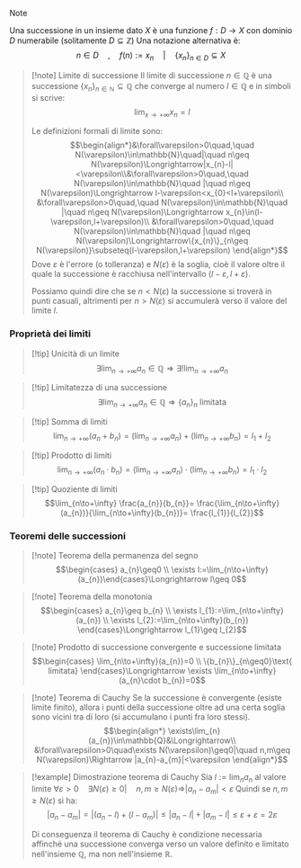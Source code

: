 >[!note]
>Una successione in un insieme dato $X$ è una funzione $f: D\to X$ con dominio $D$ numerabile (solitamente $D\subseteq \mathbb{Z}$)
>Una notazione alternativa è: $$n\in D\quad,\quad f(n):=x_{n}\quad|\quad \{x_{n}\}_{n\in D}\subseteq X$$

>[!note] Limite di successione
>Il limite di successione $n\in\mathbb{Q}$ è una successione $\{x_{n}\}_{n\in\mathbb{N}}\subseteq\mathbb{Q}$ che converge al numero $l\in\mathbb{Q}$ e in simboli si scrive: $$\lim_{x\to+\infty}x_{n}=l$$
>
>Le definizioni formali di limite sono: $$\begin{align*}&\forall\varepsilon>0\quad,\quad N(\varepsilon)\in\mathbb{N}\quad|\quad n\geq N(\varepsilon)\Longrightarrow|x_{n}-l|<\varepsilon\\&\forall\varepsilon>0\quad,\quad N(\varepsilon)\in\mathbb{N}\quad |\quad n\geq N(\varepsilon)\Longrightarrow l-\varepsilon<x_{0}<l+\varepsilon\\
&\forall\varepsilon>0\quad,\quad N(\varepsilon)\in\mathbb{N}\quad |\quad n\geq N(\varepsilon)\Longrightarrow x_{n}\in(l-\varepsilon,l+\varepsilon)\\
&\forall\varepsilon>0\quad,\quad N(\varepsilon)\in\mathbb{N}\quad |\quad n\geq N(\varepsilon)\Longrightarrow\{x_{n}\}_{n\geq N(\varepsilon)}\subseteq(l-\varepsilon,l+\varepsilon) \end{align*}$$
>Dove $\varepsilon$ è l'errore (o tolleranza) e $N(\varepsilon)$ è la soglia, cioè il valore oltre il quale la successione è racchiusa nell'intervallo $(l-\varepsilon,l+\varepsilon)$.
>
>Possiamo quindi dire che se $n<N(\varepsilon)$ la successione si troverà in punti casuali, altrimenti per $n>N(\varepsilon)$ si accumulerà verso il valore del limite $l$.

### Proprietà dei limiti

>[!tip] Unicità di un limite
>$$\exists\lim_{n\to+\infty}a_{n}\in\mathbb{Q}\Longrightarrow\exists!\lim_{n\to+\infty}a_{n}$$

>[!tip] Limitatezza di una successione
>$$\exists\lim_{n\to+\infty}a_{n}\in\mathbb{Q}\Longrightarrow \{a_{n}\}_{n}\text{ limitata}$$

>[!tip] Somma di limiti
>$$\lim_{n\to+\infty}(a_{n}+b_{n})= \left(\lim_{n\to+\infty}a_{n}\right)+\left(\lim_{n\to+\infty}b_{n}\right)=l_{1}+l_{2}$$

>[!tip] Prodotto di limiti
>$$\lim_{n\to+\infty}(a_{n}\cdot b_{n})= \left(\lim_{n\to+\infty}a_{n}\right)\cdot\left(\lim_{n\to+\infty}b_{n}\right)=l_{1}\cdot l_{2}$$

>[!tip] Quoziente di limiti
>$$\lim_{n\to+\infty} \frac{a_{n}}{b_{n}}= \frac{\lim_{n\to+\infty}(a_{n})}{\lim_{n\to+\infty}(b_{n})}= \frac{l_{1}}{l_{2}}$$

### Teoremi delle successioni

>[!note] Teorema della permanenza del segno
>$$\begin{cases}
a_{n}\geq0
 \\
\exists l:=\lim_{n\to+\infty}(a_{n})\end{cases}\Longrightarrow l\geq 0$$

>[!note] Teorema della monotonia
>$$\begin{cases}
a_{n}\geq b_{n} \\
\exists l_{1}:=\lim_{n\to+\infty}(a_{n}) \\
\exists l_{2}:=\lim_{n\to+\infty}(b_{n})
\end{cases}\Longrightarrow l_{1}\geq l_{2}$$

>[!note] Prodotto di successione convergente e successione limitata
>$$\begin{cases}
\lim_{n\to+\infty}(a_{n})=0 \\
\{b_{n}\}_{n\geq0}\text{ limitata}
\end{cases}\Longrightarrow \exists \lim_{n\to+\infty}(a_{n}\cdot b_{n})=0$$

>[!note] Teorema di Cauchy
>Se la successione è convergente (esiste limite finito), allora i punti della successione oltre ad una certa soglia sono vicini tra di loro (si accumulano i punti fra loro stessi).
>$$\begin{align*}
\exists\lim_{n}(a_{n})\in\mathbb{Q}&\Longrightarrow\\
&\forall\varepsilon>0\quad\exists N(\varepsilon)\geq0|\quad n,m\geq N(\varepsilon)\Rightarrow |a_{n}-a_{m}|<\varepsilon
\end{align*}$$

>[!example] Dimostrazione teorema di Cauchy
>Sia $l:=\lim_{n}a_{n}$ al valore limite $\forall\varepsilon>0\quad\exists N(\varepsilon)\geq0|\quad n,m\geq N(\varepsilon)\Rightarrow |a_{n}-a_{m}|<\varepsilon$
>Quindi se $n,m\geq N(\varepsilon)$ si ha: $$|a_{n}-a_{m}|=|(a_{n}-l)+(l-a_{m})|\leq|a_{n}-l|+|a_{m}-l|\leq\varepsilon+\varepsilon=2\varepsilon$$
>
>Di conseguenza il teorema di Cauchy è condizione necessaria affinché una successione converga verso un valore definito e limitato nell'insieme $\mathbb{Q}$, ma non nell'insieme $\mathbb{R}$.


